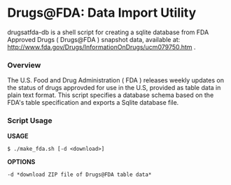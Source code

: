 Drugs@FDA: Data Import Utility
=============

drugsatfda-db is a shell script for creating a sqlite database from FDA Approved Drugs ( Drugs@FDA ) snapshot data, available at: <http://www.fda.gov/Drugs/InformationOnDrugs/ucm079750.htm> .

### Overview

The U.S. Food and Drug Administration ( FDA ) releases weekly updates on the status of drugs approvded for use in the U.S, provided as table data in plain text format. This script specifies a database schema based on the FDA's table specification and exports a Sqlite database file. 

### Script Usage

**USAGE**
  
    $ ./make_fda.sh [-d <download>]

**OPTIONS**
    
    -d *download ZIP file of Drugs@FDA table data*
